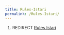 ```yaml
---
title: Rules-Istari
permalink: /Rules-Istari/
---
```


1.  REDIRECT [Rules Istari](Rules_Istari "wikilink")